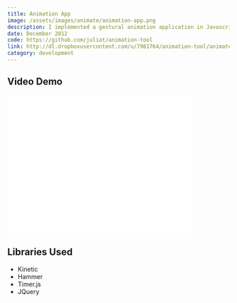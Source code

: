 ```yaml
---
title: Animation App
image: /assets/images/animate/animation-app.png
description: I implemented a gestural animation application in Javascript based on the one demoed in Bret Victor's talk, "Inventing on Principle."
date: December 2012
code: https://github.com/juliat/animation-tool
link: http://dl.dropboxusercontent.com/u/7981764/animation-tool/animate.html
category: development
---
```


## Video Demo

<object width="420" height="315"><param name="movie" value="//www.youtube.com/v/pS_gX6wGMDs?hl=en_US&amp;version=3"></param><param name="allowFullScreen" value="true"></param><param name="allowscriptaccess" value="always"></param><embed src="//www.youtube.com/v/pS_gX6wGMDs?hl=en_US&amp;version=3" type="application/x-shockwave-flash" width="420" height="315" allowscriptaccess="always" allowfullscreen="true"></embed></object>

## Libraries Used

- Kinetic
- Hammer
- Timer.js
- JQuery
